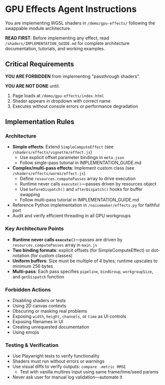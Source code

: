 # GPU Effects Agent Instructions

You are implementing WGSL shaders in `/demo/gpu-effects/` following the swappable module architecture.

**READ FIRST**: Before implementing any effect, read `/shaders/IMPLEMENTATION_GUIDE.md` for complete architecture documentation, tutorials, and working examples.

## Critical Requirements

**YOU ARE FORBIDDEN** from implementing "passthrough shaders".

**YOU ARE NOT DONE** until:
1. Page loads at `/demo/gpu-effects/index.html`
2. Shader appears in dropdown with correct name
3. Executes without console errors or performance degradation

## Implementation Rules

### Architecture
- **Simple effects**: Extend `SimpleComputeEffect` (see `/shaders/effects/vignette/effect.js`)
  - Use explicit offset parameter bindings in `meta.json`
  - Follow single-pass tutorial in IMPLEMENTATION_GUIDE.md
- **Complex/multi-pass effects**: Implement custom class (see `/shaders/effects/worms/effect.js`)
  - Define `resources.computePasses` array to drive execution
  - Runtime never calls `execute()`—passes driven by resources object
  - Use `beforeDispatch()` and `afterDispatch()` hooks for buffer swapping
  - Follow multi-pass tutorial in IMPLEMENTATION_GUIDE.md
- Reference Python implementation in `/noisemaker/effects.py` for faithful port
- Audit and verify efficient threading in all GPU workgroups

### Key Architecture Points
- **Runtime never calls `execute()`**—passes are driven by `resources.computePasses` array in `main.js`
- **Two binding formats**: explicit offsets (for SimpleComputeEffect) or dot-notation (for custom classes)
- **Uniform buffers**: Size must be multiple of 4 bytes; runtime upscales to minimum 256 bytes
- **Multi-pass**: Each pass specifies `pipeline`, `bindGroup`, `workgroupSize`, and `getDispatch` function

### Forbidden Actions
- Disabling shaders or tests
- Using 2D canvas contexts
- Obscuring or masking real problems
- Exposing `width`, `height`, `channels`, or `time` as UI controls
- Exposing filenames in UI
- Creating unrequested documentation
- Using emojis

### Testing & Verification
- Use Playwright tests to verify functionality
- Shaders must run without errors or warnings
- Use visual diffs to verify outputs: `compare -metric RMSE`
  - Test with vanilla multires input using same frame/time/seed params
- Never ask user for manual log validation—automate it
